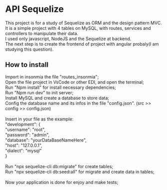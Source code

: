 # API Sequelize

This project is for a study of Sequelize as ORM and the design pattern MVC.<br>
It is a simple project with 4 tables on MySQL, with routes, services and controllers to manipulate their data.<br>
I used only javascript, NodeJS and the Sequelize at backend.<br>
The next step is to create the frontend of project with angular probaly(I am studying this question).<br>

## How to install

Import in insonmia the file "routes_insonmia";<br>
Open the file project in VsCode or other EDI, and open the terminal;<br>
Run "Npm install" for install necessary dependencies;<br>
Run "Npm run dev" to init server;<br>
Install MySQL and create a database to store data;<br>
Config the database name and its infos in the file "config.json". (src >> config >> config.json)<br>
<br>
Insert in your file as the example:<br>
"development": {<br>
  "username": "root",<br>
  "password": "admin",<br>
  "database": "yourDataBaseNameHere",<br>
  "host": "127.0.0.1",<br>
  "dialect": "mysql"<br>
}<br>
<br>
Run "npx sequelize-cli db:migrate" for create tables;<br>
Run "npx sequelize-cli db:seed:all" for migrate and create data in tables;<br>
<br>
Now your application is done for enjoy and make tests;<br>
